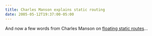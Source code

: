 ```yaml
---
title: Charles Manson explains static routing
date: 2005-05-12T19:37:00-05:00
---
```

And now a few words from Charles Manson on [floating static routes](http://www.routergod.com/charlesmanson/)&#8230;
